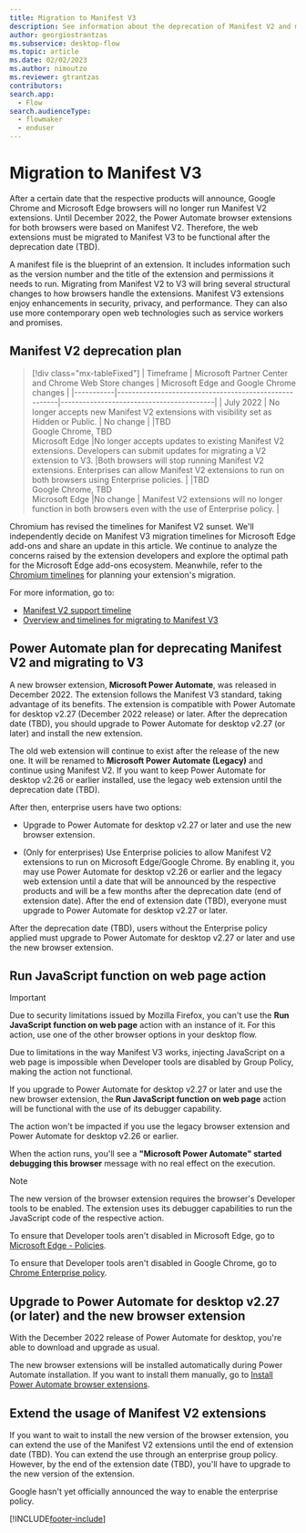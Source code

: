 ```yaml
---
title: Migration to Manifest V3 
description: See information about the deprecation of Manifest V2 and migration to Manifest V3.
author: georgiostrantzas
ms.subservice: desktop-flow
ms.topic: article
ms.date: 02/02/2023
ms.author: nimoutzo
ms.reviewer: gtrantzas
contributors:
search.app: 
  - Flow
search.audienceType: 
  - flowmaker
  - enduser
---
```


# Migration to Manifest V3

After a certain date that the respective products will announce, Google Chrome and Microsoft Edge browsers will no longer run Manifest V2 extensions. Until December 2022, the Power Automate browser extensions for both browsers were based on Manifest V2. Therefore, the web extensions must be migrated to Manifest V3 to be functional after the deprecation date (TBD).

A manifest file is the blueprint of an extension. It includes information such as the version number and the title of the extension and permissions it needs to run. Migrating from Manifest V2 to V3 will bring several structural changes to how browsers handle the extensions. Manifest V3 extensions enjoy enhancements in security, privacy, and performance. They can also use more contemporary open web technologies such as service workers and promises.

## Manifest V2 deprecation plan

> [!div class="mx-tableFixed"]
> | Timeframe | Microsoft Partner Center and Chrome Web Store changes | Microsoft Edge and Google Chrome changes |
> |-----------|-------------------------------------------------------|------------------------------------------|
> | July 2022 | No longer accepts new Manifest V2 extensions with visibility set as Hidden or Public. | No change |
> |TBD <br> Google Chrome, TBD <br> Microsoft Edge |No longer accepts updates to existing Manifest V2 extensions. Developers can submit updates for migrating a V2 extension to V3. |Both browsers will stop running Manifest V2 extensions. Enterprises can allow Manifest V2 extensions to run on both browsers using Enterprise policies. |
> |TBD <br> Google Chrome, TBD <br> Microsoft Edge |No change | Manifest V2 extensions will no longer function in both browsers even with the use of Enterprise policy. |

Chromium has revised the timelines for Manifest V2 sunset. We'll independently decide on Manifest V3 migration timelines for Microsoft Edge add-ons and share an update in this article. We continue to analyze the concerns raised by the extension developers and explore the optimal path for the Microsoft Edge add-ons ecosystem. Meanwhile, refer to the [Chromium timelines](https://developer.chrome.com/docs/extensions/mv3/mv2-sunset) for planning your extension's migration.

For more information, go to:

- [Manifest V2 support timeline](https://developer.chrome.com/docs/extensions/mv3/mv2-sunset/)
- [Overview and timelines for migrating to Manifest V3](/microsoft-edge/extensions-chromium/developer-guide/manifest-v3)

## Power Automate plan for deprecating Manifest V2 and migrating to V3

A new browser extension, **Microsoft Power Automate**, was released in December 2022. The extension follows the Manifest V3 standard, taking advantage of its benefits. The extension is compatible with Power Automate for desktop v2.27 (December 2022 release) or later. After the deprecation date (TBD), you should upgrade to Power Automate for desktop v2.27 (or later) and install the new extension.

The old web extension will continue to exist after the release of the new one. It will be renamed to **Microsoft Power Automate (Legacy)** and continue using Manifest V2. If you want to keep Power Automate for desktop v2.26 or earlier installed, use the legacy web extension until the deprecation date (TBD).  

After then, enterprise users have two options:

- Upgrade to Power Automate for desktop v2.27 or later and use the new browser extension.

- (Only for enterprises) Use Enterprise policies to allow Manifest V2 extensions to run on Microsoft Edge/Google Chrome. By enabling it, you may use Power Automate for desktop v2.26 or earlier and the legacy web extension until a date that will be announced by the respective products and will be a few months after the deprecation date (end of extension date). After the end of extension date (TBD), everyone must upgrade to Power Automate for desktop v2.27 or later.

After the deprecation date (TBD), users without the Enterprise policy applied must upgrade to Power Automate for desktop v2.27 or later and use the new browser extension.

## Run JavaScript function on web page action

> [!IMPORTANT]
> Due to security limitations issued by Mozilla Firefox, you can't use the **Run JavaScript function on web page** action with an instance of it. For this action, use one of the other browser options in your desktop flow.

Due to limitations in the way Manifest V3 works, injecting JavaScript on a web page is impossible when Developer tools are disabled by Group Policy, making the action not functional.

If you upgrade to Power Automate for desktop v2.27 or later and use the new browser extension, the **Run JavaScript function on web page** action will be functional with the use of its debugger capability.

The action won't be impacted if you use the legacy browser extension and Power Automate for desktop v2.26 or earlier.

When the action runs, you'll see a **"Microsoft Power Automate" started debugging this browser** message with no real effect on the execution.

> [!NOTE]
> The new version of the browser extension requires the browser's Developer tools to be enabled. The extension uses its debugger capabilities to run the JavaScript code of the respective action.

To ensure that Developer tools aren't disabled in Microsoft Edge, go to [Microsoft Edge - Policies](/deployedge/microsoft-edge-policies#developertoolsavailability).

To ensure that Developer tools aren't disabled in Google Chrome, go to [Chrome Enterprise policy](https://chromeenterprise.google/policies/#DeveloperToolsAvailability).

## Upgrade to Power Automate for desktop v2.27 (or later) and the new browser extension

With the December 2022 release of Power Automate for desktop, you're able to download and upgrade as usual.

The new browser extensions will be installed automatically during Power Automate installation. If you want to install them manually, go to [Install Power Automate browser extensions](install-browser-extensions.md).

## Extend the usage of Manifest V2 extensions

If you want to wait to install the new version of the browser extension, you can extend the use of the Manifest V2 extensions until the end of extension date (TBD). You can extend the use through an enterprise group policy. However, by the end of the extension date (TBD), you'll have to upgrade to the new version of the extension.

Google hasn't yet officially announced the way to enable the enterprise policy.

[!INCLUDE[footer-include](../includes/footer-banner.md)]
